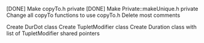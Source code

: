 [DONE] Make copyTo.h private
[DONE] Make Private::makeUnique.h private
Change all copyTo functions to use copyTo.h
Delete most comments

Create DurDot class
Create TupletModifier class
Create Duration class with list of TupletModifier shared pointers
